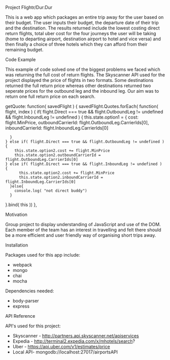 Project Flightr/Dur:Dur

This is a web app which packages an entire trip away for the user based on their budget. The user inputs their budget, the departure date of their trip and the destination. The results returned include  the lowest costing direct return flights, total uber cost for the four journeys the user will be taking (home to departing airport, destination airport to hotel and vice versa) and then finally a choice of three hotels which they can afford from their remaining budget.

Code Example

This example of code solved one of the biggest problems we faced which was returning the full cost of return flights. The Skyscanner API used for the project displayed the price of flights in two formats. Some destinations returned the full return price whereas other destinations returned two seperate prices for the outbound leg and the inbound leg. Our aim was to return one full return price on each search.

getQuote: function( savedFlight ) {
  savedFlight.Quotes.forEach( function( flight, index ) {
    if( flight.Direct === true && flight.OutboundLeg != undefined && flight.InboundLeg != undefined ) {
      this.state.option1 = {
        cost: flight.MinPrice,
        outboundCarrierId: flight.OutboundLeg.CarrierIds[0],
        inboundCarrierId: flight.InboundLeg.CarrierIds[0] 

      }    
    } else if( flight.Direct === true && flight.OutboundLeg != undefined ) { 
        this.state.option2.cost += flight.MinPrice
        this.state.option2.outboundCarrierId = flight.OutboundLeg.CarrierIds[0]
    } else if( flight.Direct === true && flight.InboundLeg != undefined )  {
          this.state.option2.cost += flight.MinPrice
          this.state.option2.inboundCarrierId = flight.InboundLeg.CarrierIds[0]
      }else{
        console.log( "not direct buddy")
      }
  }.bind( this ))
},

Motivation

Group project to display understanding of JavaScript and use of the DOM. Each member of the team has an interest in travelling and felt there should be a more efficient and user friendly way of organising short trips away.


Installation

Packages used for this app include:
- webpack
- mongo
- chai
- mocha

Dependencies needed:
- body-parser
- express


API Reference

API's used for this project:

- Skyscanner - http://partners.api.skyscanner.net/apiservices
- Expedia - http://terminal2.expedia.com/x/mhotels/search?
- Uber - https://api.uber.com/v1/estimates/price
- Local API- mongodb://localhost:27017/airportsAPI










